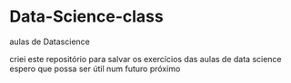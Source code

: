 # Data-Science-class
aulas de Datascience

criei este repositório para salvar os exercícios das aulas de data science
espero que possa ser útil num futuro próximo
